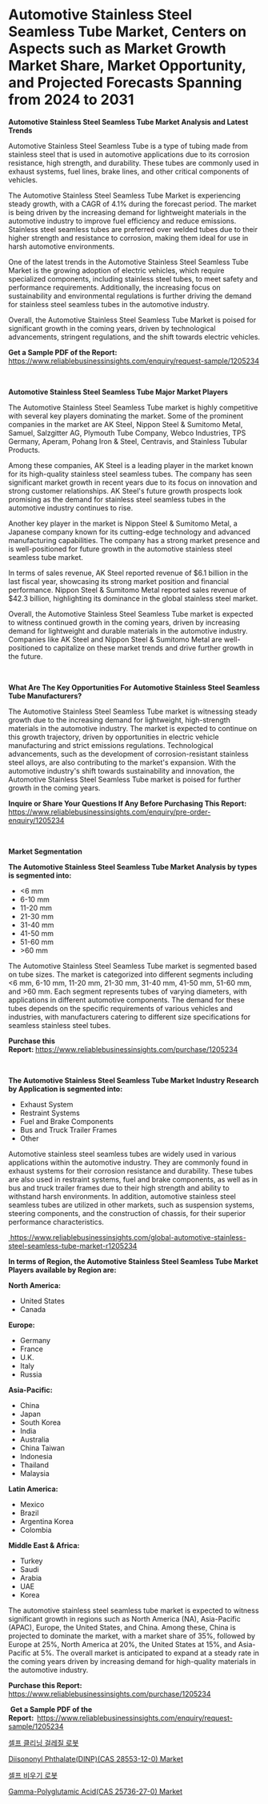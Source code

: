 <p><h1>Automotive Stainless Steel Seamless Tube Market, Centers on Aspects such as Market Growth Market Share, Market Opportunity, and Projected Forecasts Spanning from 2024 to 2031</h1></p><p><strong>Automotive Stainless Steel Seamless Tube Market Analysis and Latest Trends</strong></p>
<p><p>Automotive Stainless Steel Seamless Tube is a type of tubing made from stainless steel that is used in automotive applications due to its corrosion resistance, high strength, and durability. These tubes are commonly used in exhaust systems, fuel lines, brake lines, and other critical components of vehicles.</p><p>The Automotive Stainless Steel Seamless Tube Market is experiencing steady growth, with a CAGR of 4.1% during the forecast period. The market is being driven by the increasing demand for lightweight materials in the automotive industry to improve fuel efficiency and reduce emissions. Stainless steel seamless tubes are preferred over welded tubes due to their higher strength and resistance to corrosion, making them ideal for use in harsh automotive environments.</p><p>One of the latest trends in the Automotive Stainless Steel Seamless Tube Market is the growing adoption of electric vehicles, which require specialized components, including stainless steel tubes, to meet safety and performance requirements. Additionally, the increasing focus on sustainability and environmental regulations is further driving the demand for stainless steel seamless tubes in the automotive industry.</p><p>Overall, the Automotive Stainless Steel Seamless Tube Market is poised for significant growth in the coming years, driven by technological advancements, stringent regulations, and the shift towards electric vehicles.</p></p>
<p><strong>Get a Sample PDF of the Report:&nbsp;</strong> <a href="https://www.reliablebusinessinsights.com/enquiry/request-sample/1205234">https://www.reliablebusinessinsights.com/enquiry/request-sample/1205234</a></p>
<p>&nbsp;</p>
<p><strong>Automotive Stainless Steel Seamless Tube Major Market Players</strong></p>
<p><p>The Automotive Stainless Steel Seamless Tube market is highly competitive with several key players dominating the market. Some of the prominent companies in the market are AK Steel, Nippon Steel & Sumitomo Metal, Samuel, Salzgitter AG, Plymouth Tube Company, Webco Industries, TPS Germany, Aperam, Pohang Iron & Steel, Centravis, and Stainless Tubular Products.</p><p>Among these companies, AK Steel is a leading player in the market known for its high-quality stainless steel seamless tubes. The company has seen significant market growth in recent years due to its focus on innovation and strong customer relationships. AK Steel's future growth prospects look promising as the demand for stainless steel seamless tubes in the automotive industry continues to rise.</p><p>Another key player in the market is Nippon Steel & Sumitomo Metal, a Japanese company known for its cutting-edge technology and advanced manufacturing capabilities. The company has a strong market presence and is well-positioned for future growth in the automotive stainless steel seamless tube market.</p><p>In terms of sales revenue, AK Steel reported revenue of $6.1 billion in the last fiscal year, showcasing its strong market position and financial performance. Nippon Steel & Sumitomo Metal reported sales revenue of $42.3 billion, highlighting its dominance in the global stainless steel market.</p><p>Overall, the Automotive Stainless Steel Seamless Tube market is expected to witness continued growth in the coming years, driven by increasing demand for lightweight and durable materials in the automotive industry. Companies like AK Steel and Nippon Steel & Sumitomo Metal are well-positioned to capitalize on these market trends and drive further growth in the future.</p></p>
<p>&nbsp;</p>
<p><strong>What Are The Key Opportunities For Automotive Stainless Steel Seamless Tube Manufacturers?</strong></p>
<p><p>The Automotive Stainless Steel Seamless Tube market is witnessing steady growth due to the increasing demand for lightweight, high-strength materials in the automotive industry. The market is expected to continue on this growth trajectory, driven by opportunities in electric vehicle manufacturing and strict emissions regulations. Technological advancements, such as the development of corrosion-resistant stainless steel alloys, are also contributing to the market's expansion. With the automotive industry's shift towards sustainability and innovation, the Automotive Stainless Steel Seamless Tube market is poised for further growth in the coming years.</p></p>
<p><strong>Inquire or Share Your Questions If Any Before Purchasing This Report:</strong> <a href="https://www.reliablebusinessinsights.com/enquiry/pre-order-enquiry/1205234">https://www.reliablebusinessinsights.com/enquiry/pre-order-enquiry/1205234</a></p>
<p>&nbsp;</p>
<p><strong>Market Segmentation</strong></p>
<p><strong>The Automotive Stainless Steel Seamless Tube Market Analysis by types is segmented into:</strong></p>
<p><ul><li><6 mm</li><li>6-10 mm</li><li>11-20 mm</li><li>21-30 mm</li><li>31-40 mm</li><li>41-50 mm</li><li>51-60 mm</li><li>>60 mm</li></ul></p>
<p><p>The Automotive Stainless Steel Seamless Tube market is segmented based on tube sizes. The market is categorized into different segments including <6 mm, 6-10 mm, 11-20 mm, 21-30 mm, 31-40 mm, 41-50 mm, 51-60 mm, and >60 mm. Each segment represents tubes of varying diameters, with applications in different automotive components. The demand for these tubes depends on the specific requirements of various vehicles and industries, with manufacturers catering to different size specifications for seamless stainless steel tubes.</p></p>
<p><strong>Purchase this Report:&nbsp;</strong><a href="https://www.reliablebusinessinsights.com/purchase/1205234">https://www.reliablebusinessinsights.com/purchase/1205234</a></p>
<p>&nbsp;</p>
<p><strong>The Automotive Stainless Steel Seamless Tube Market Industry Research by Application is segmented into:</strong></p>
<p><ul><li>Exhaust System</li><li>Restraint Systems</li><li>Fuel and Brake Components</li><li>Bus and Truck Trailer Frames</li><li>Other</li></ul></p>
<p><p>Automotive stainless steel seamless tubes are widely used in various applications within the automotive industry. They are commonly found in exhaust systems for their corrosion resistance and durability. These tubes are also used in restraint systems, fuel and brake components, as well as in bus and truck trailer frames due to their high strength and ability to withstand harsh environments. In addition, automotive stainless steel seamless tubes are utilized in other markets, such as suspension systems, steering components, and the construction of chassis, for their superior performance characteristics.</p></p>
<p><a href="https://www.reliablebusinessinsights.com/global-automotive-stainless-steel-seamless-tube-market-r1205234">&nbsp;https://www.reliablebusinessinsights.com/global-automotive-stainless-steel-seamless-tube-market-r1205234</a></p>
<p><strong>In terms of Region, the Automotive Stainless Steel Seamless Tube Market Players available by Region are:</strong></p>
<p>
    <p> <strong> North America: </strong>
        <ul>
            <li>United States</li>
            <li>Canada</li>
        </ul>
        </p> 
    <p> <strong> Europe: </strong>
        <ul>
            <li>Germany</li>
            <li>France</li>
            <li>U.K.</li>
            <li>Italy</li>
            <li>Russia</li>
        </ul>
        </p> 
    <p> <strong> Asia-Pacific: </strong>
        <ul>
            <li>China</li>
            <li>Japan</li>
            <li>South Korea</li>
            <li>India</li>
            <li>Australia</li>
            <li>China Taiwan</li>
            <li>Indonesia</li>
            <li>Thailand</li>
            <li>Malaysia</li>
        </ul>
        </p> 
    <p> <strong> Latin America: </strong>
        <ul>
            <li>Mexico</li>
            <li>Brazil</li>
            <li>Argentina Korea</li>
            <li>Colombia</li>
        </ul>
        </p> 
    <p> <strong> Middle East & Africa: </strong>
        <ul>
            <li>Turkey</li>
            <li>Saudi</li>
            <li>Arabia</li>
            <li>UAE</li>
            <li>Korea</li>
        </ul>
    </p>
    </p>
<p><p>The automotive stainless steel seamless tube market is expected to witness significant growth in regions such as North America (NA), Asia-Pacific (APAC), Europe, the United States, and China. Among these, China is projected to dominate the market, with a market share of 35%, followed by Europe at 25%, North America at 20%, the United States at 15%, and Asia-Pacific at 5%. The overall market is anticipated to expand at a steady rate in the coming years driven by increasing demand for high-quality materials in the automotive industry.</p></p>
<p><strong>Purchase this Report: </strong><a href="https://www.reliablebusinessinsights.com/purchase/1205234">https://www.reliablebusinessinsights.com/purchase/1205234</a></p>
<p>&nbsp;<strong>Get a Sample PDF of the Report:&nbsp;&nbsp;</strong><a href="https://www.reliablebusinessinsights.com/enquiry/request-sample/1205234">https://www.reliablebusinessinsights.com/enquiry/request-sample/1205234</a></p>
<p><strong></strong></p>
<p><p><a href="https://github.com/anton65482023/Market-Research-Report-List-1/blob/main/6264336143897.md">셀프 클리닝 걸레질 로봇</a></p><p><a href="https://github.com/ruddyyedelwadw/Market-Research-Report-List-3/blob/main/diisononyl-phthalatedinpcas-28553-12-0-market.md">Diisononyl Phthalate(DINP)(CAS 28553-12-0) Market</a></p><p><a href="https://github.com/Gregost89076vddcv/Market-Research-Report-List-1/blob/main/3451801143898.md">셀프 비우기 로봇</a></p><p><a href="https://github.com/lorenzaSchmeler/Market-Research-Report-List-1/blob/main/gamma-polyglutamic-acidcas-25736-27-0-market.md">Gamma-Polyglutamic Acid(CAS 25736-27-0) Market</a></p></p>